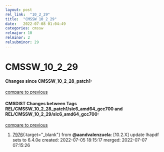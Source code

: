 ```yaml
---
layout: post
rel_link:  "10_2_29"
title:  "CMSSW_10_2_29"
date:   2022-07-08 01:04:49
categories: cmssw
relmajor: 10
relminor: 2
relsubminor: 29
---
```


# CMSSW_10_2_29
#### Changes since CMSSW_10_2_28_patch1:
[compare to previous](https://github.com/cms-sw/cmssw/compare/CMSSW_10_2_28_patch1...CMSSW_10_2_29)



#### CMSDIST Changes between Tags REL/CMSSW_10_2_28_patch1/slc6_amd64_gcc700 and REL/CMSSW_10_2_29/slc6_amd64_gcc700:
[compare to previous](https://github.com/cms-sw/cmsdist/compare/REL/CMSSW_10_2_28_patch1/slc6_amd64_gcc700...REL/CMSSW_10_2_29/slc6_amd64_gcc700)



1. [7976](http://github.com/cms-sw/cmsdist/pull/7976){:target="_blank"}  from **@aandvalenzuela**: [10.2.X] update lhapdf sets to 6.4.0e created: 2022-07-05 18:15:17 merged: 2022-07-07 07:15:26
